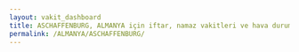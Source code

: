 ```yaml
---
layout: vakit_dashboard
title: ASCHAFFENBURG, ALMANYA için iftar, namaz vakitleri ve hava durumu - ilçe/eyalet seç
permalink: /ALMANYA/ASCHAFFENBURG/
---
```


<script type="text/javascript">
  var GLOBAL_COUNTRY = 'ALMANYA';
  var GLOBAL_CITY = 'ASCHAFFENBURG';
  var GLOBAL_STATE = '';
  var lat = 72;
  var lon = 21;
</script>
